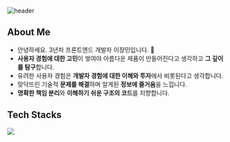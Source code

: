 ![header](https://capsule-render.vercel.app/api?type=waving&height=180&color=gradient&text=Hi!,%20I'm%20Leo&textBg=false&fontAlign=50&animation=fadeIn&fontAlignY=41&fontSize=60)

## About Me
- 안녕하세요. 3년차 프론트엔드 개발자 이장민입니다. 🌿
- **사용자 경험에 대한 고민**이 쌓여야 아름다운 제품이 만들어진다고 생각하고 **그 깊이를 탐구**합니다.
- 유려한 사용자 경험은 **개발자 경험에 대한 이해와 투자**에서 비롯된다고 생각합니다.
- 맞닥뜨린 기술적 **문제를 해결**하며 알게된 **정보에 즐거움**을 느낍니다.
- **명확한 책임 분리**와 **이해하기 쉬운 구조의 코드**를 지향합니다.


## Tech Stacks
<a href="https://skillicons.dev">
  <img src="https://skillicons.dev/icons?i=react,next,js,ts,jest,webpack,vite,emotion,tailwind,aws,vim" />
</a>

